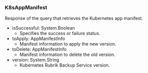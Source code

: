 ### K8sAppManifest
Response of the query that retrieves the Kubernetes app manifest.

- isSuccessful: System.Boolean
  - Specifies the success or failure status.
- toApply: AppManifestInfo
  - Manifest information to apply the new version.
- toDelete: AppManifestInfo
  - Manifest information to delete the old version.
- version: System.String
  - Kubernetes Rubrik Backup Service version.
